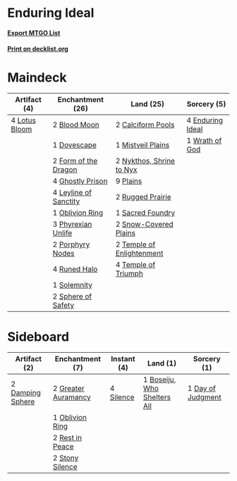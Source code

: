 # Enduring Ideal

#### [Export MTGO List](../collection/Enduring%20Ideal/Enduring%20Ideal.txt)
#### [Print on decklist.org](http://decklist.org/?deckmain=2%09Blood%20Moon%0A2%09Calciform%20Pools%0A1%09Dovescape%0A4%09Enduring%20Ideal%0A2%09Form%20of%20the%20Dragon%0A4%09Ghostly%20Prison%0A4%09Leyline%20of%20Sanctity%0A4%09Lotus%20Bloom%0A1%09Mistveil%20Plains%0A2%09Nykthos,%20Shrine%20to%20Nyx%0A1%09Oblivion%20Ring%0A3%09Phyrexian%20Unlife%0A9%09Plains%0A2%09Porphyry%20Nodes%0A2%09Rugged%20Prairie%0A4%09Runed%20Halo%0A1%09Sacred%20Foundry%0A2%09Snow-Covered%20Plains%0A1%09Solemnity%0A2%09Sphere%20of%20Safety%0A2%09Temple%20of%20Enlightenment%0A4%09Temple%20of%20Triumph%0A1%09Wrath%20of%20God&deckside=1%09Boseiju,%20Who%20Shelters%20All%0A2%09Damping%20Sphere%0A1%09Day%20of%20Judgment%0A2%09Greater%20Auramancy%0A1%09Oblivion%20Ring%0A2%09Rest%20in%20Peace%0A4%09Silence%0A2%09Stony%20Silence)
# Maindeck

|                                      Artifact (4)                                      |                                        Enchantment (26)                                        |                                             Land (25)                                              |                                       Sorcery (5)                                        |
|----------------------------------------------------------------------------------------|------------------------------------------------------------------------------------------------|----------------------------------------------------------------------------------------------------|------------------------------------------------------------------------------------------|
|4 [Lotus Bloom](http://gatherer.wizards.com/Pages/Card/Details.aspx?multiverseid=370562)|2 [Blood Moon](http://gatherer.wizards.com/Pages/Card/Details.aspx?multiverseid=45386)          |2 [Calciform Pools](http://gatherer.wizards.com/Pages/Card/Details.aspx?multiverseid=108930)        |4 [Enduring Ideal](http://gatherer.wizards.com/Pages/Card/Details.aspx?multiverseid=87598)|
|                                                                                        |1 [Dovescape](http://gatherer.wizards.com/Pages/Card/Details.aspx?multiverseid=107428)          |1 [Mistveil Plains](http://gatherer.wizards.com/Pages/Card/Details.aspx?multiverseid=142014)        |1 [Wrath of God](http://gatherer.wizards.com/Pages/Card/Details.aspx?multiverseid=129808) |
|                                                                                        |2 [Form of the Dragon](http://gatherer.wizards.com/Pages/Card/Details.aspx?multiverseid=84068)  |2 [Nykthos, Shrine to Nyx](http://gatherer.wizards.com/Pages/Card/Details.aspx?multiverseid=373713) |                                                                                          |
|                                                                                        |4 [Ghostly Prison](http://gatherer.wizards.com/Pages/Card/Details.aspx?multiverseid=420683)     |9 [Plains](http://gatherer.wizards.com/Pages/Card/Details.aspx?multiverseid=439856)                 |                                                                                          |
|                                                                                        |4 [Leyline of Sanctity](http://gatherer.wizards.com/Pages/Card/Details.aspx?multiverseid=204993)|2 [Rugged Prairie](http://gatherer.wizards.com/Pages/Card/Details.aspx?multiverseid=442236)         |                                                                                          |
|                                                                                        |1 [Oblivion Ring](http://gatherer.wizards.com/Pages/Card/Details.aspx?multiverseid=174909)      |1 [Sacred Foundry](http://gatherer.wizards.com/Pages/Card/Details.aspx?multiverseid=405106)         |                                                                                          |
|                                                                                        |3 [Phyrexian Unlife](http://gatherer.wizards.com/Pages/Card/Details.aspx?multiverseid=218058)   |2 [Snow-Covered Plains](http://gatherer.wizards.com/Pages/Card/Details.aspx?multiverseid=121267)    |                                                                                          |
|                                                                                        |2 [Porphyry Nodes](http://gatherer.wizards.com/Pages/Card/Details.aspx?multiverseid=124470)     |2 [Temple of Enlightenment](http://gatherer.wizards.com/Pages/Card/Details.aspx?multiverseid=378535)|                                                                                          |
|                                                                                        |4 [Runed Halo](http://gatherer.wizards.com/Pages/Card/Details.aspx?multiverseid=154005)         |4 [Temple of Triumph](http://gatherer.wizards.com/Pages/Card/Details.aspx?multiverseid=373560)      |                                                                                          |
|                                                                                        |1 [Solemnity](http://gatherer.wizards.com/Pages/Card/Details.aspx?multiverseid=430711)          |                                                                                                    |                                                                                          |
|                                                                                        |2 [Sphere of Safety](http://gatherer.wizards.com/Pages/Card/Details.aspx?multiverseid=420694)   |                                                                                                    |                                                                                          |


# Sideboard

|                                       Artifact (2)                                        |                                       Enchantment (7)                                        |                                    Instant (4)                                     |                                              Land (1)                                               |                                        Sorcery (1)                                         |
|-------------------------------------------------------------------------------------------|----------------------------------------------------------------------------------------------|------------------------------------------------------------------------------------|-----------------------------------------------------------------------------------------------------|--------------------------------------------------------------------------------------------|
|2 [Damping Sphere](http://gatherer.wizards.com/Pages/Card/Details.aspx?multiverseid=443101)|2 [Greater Auramancy](http://gatherer.wizards.com/Pages/Card/Details.aspx?multiverseid=147425)|4 [Silence](http://gatherer.wizards.com/Pages/Card/Details.aspx?multiverseid=191083)|1 [Boseiju, Who Shelters All](http://gatherer.wizards.com/Pages/Card/Details.aspx?multiverseid=75305)|1 [Day of Judgment](http://gatherer.wizards.com/Pages/Card/Details.aspx?multiverseid=439344)|
|                                                                                           |1 [Oblivion Ring](http://gatherer.wizards.com/Pages/Card/Details.aspx?multiverseid=174909)    |                                                                                    |                                                                                                     |                                                                                            |
|                                                                                           |2 [Rest in Peace](http://gatherer.wizards.com/Pages/Card/Details.aspx?multiverseid=442021)    |                                                                                    |                                                                                                     |                                                                                            |
|                                                                                           |2 [Stony Silence](http://gatherer.wizards.com/Pages/Card/Details.aspx?multiverseid=247425)    |                                                                                    |                                                                                                     |                                                                                            |

